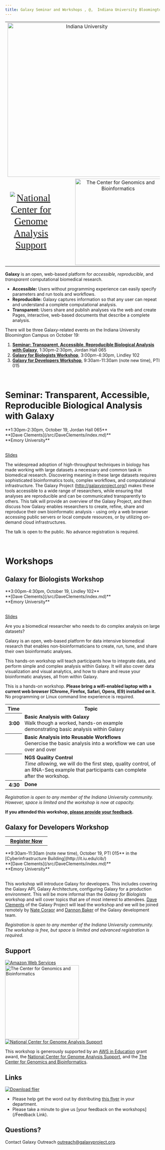 ```yaml
---
title: Galaxy Seminar and Workshops , @,  Indiana University Bloomington, :,  October 19, ,,  2012
---
```

<div class='center'>

</div>

<table>
  <tr>
    <td colspan=3 style=" text-align: center; border: none;"> <a href='http://indiana.edu/'><img src='/Images/Logos/IndianaU720.png' alt='Indiana University' width="500" /></a> </td>
  </tr>
  <tr>
    <td style=" border: none; text-align: center; vertical-align: middle; font-family: 'Times New Roman',Georgia,Serif; font-size: 200%; line-height: 120%;"> <a href='http://ncgas.org/'><img src='/Images/Logos/NCGAS_Logo300.png' alt='National Center for Genome Analysis Support' /></a> </td>
    <td style=" border: none; text-align: center; vertical-align: middle; width: 10%;"> </td>
    <td style=" border: none; text-align: center; vertical-align: middle;"> <a href='http://cgb.indiana.edu/'><img src='/Images/Logos/CGBLogoText.png' alt='The Center for Genomics and Bioinformatics' width="280px" /></a> </td>
  </tr>
</table>



**Galaxy** is an open, web-based platform for *accessible, reproducible*, and *transparent* computational biomedical research.

* **Accessible:** Users without programming experience can easily specify parameters and run tools and workflows.
* **Reproducible:** Galaxy captures information so that any user can repeat and understand a complete computational analysis.
* **Transparent:** Users share and publish analyses via the web and create Pages, interactive, web-based documents that describe a complete analysis.

There will be three Galaxy-related events on the Indiana University Bloomington Campus on October 19: 
1. **[Seminar: Transparent, Accessible, Reproducible Biological Analysis with Galaxy](#seminar-transparent-accessible-reproducible-biological-analysis-with-galaxy)**, 1:30pm-2:30pm, Jordan Hall 065
1. **[Galaxy for Biologists Workshop](#galaxy-for-biologists-workshop)**, 3:00pm-4:30pm, Lindley 102 
1. **[Galaxy for Developers Workshop](#galaxy-for-developers-workshop)**, 9:30am-11:30am (note new time), PTI 015 

<br />

# Seminar: Transparent, Accessible, Reproducible Biological Analysis with Galaxy

<div class='indent'>
**1:30pm-2:30pm, October 19, Jordan Hall 065**<br />
**[Dave Clements](/src/DaveClements/index.md)**<br />
**Emory University**<br /><br />

[Slides](ATTACHMENT_URLDocuments/Presentations/2012_IndianaU.pdf)

The widespread adoption of high-throughput techniques in biology has made working with large datasets a necessary and common task in biomedical research.  Discovering meaning in these large datasets requires sophisticated bioinformatics tools, complex workflows, and computational infrastructure.  The Galaxy Project (http://galaxyproject.org/) makes these tools accessible to a wide range of researchers, while ensuring that analyses are reproducible and can be communicated transparently to others.  This talk will provide an overview of the Galaxy Project, and then discuss how Galaxy enables researchers to create, refine, share and reproduce their own bioinformatic analysis - using only a web browser accessing public servers or local compute resources, or by utilizing on-demand cloud infrastructures.

The talk is open to the public.  No advance registration is required.
</div>
<br />

# Workshops

## Galaxy for Biologists Workshop

<div class='indent'>
**3:00pm-4:30pm, October 19, Lindley 102**<br />
**[Dave Clements](/src/DaveClements/index.md)**<br />
**Emory University**<br /><br />

[Slides](ATTACHMENT_URLDocuments/Presentations/2012IndianaUGalaxyForBiologists.pdf)

Are you a biomedical researcher who needs to do complex analysis on large datasets?

Galaxy is an open, web-based platform for data intensive biomedical research that enables non-bioinformaticians to create, run, tune, and share their own bioinformatic analyses.

This hands-on workshop will teach participants how to integrate data, and perform simple and complex analysis within Galaxy.  It will also cover data visualization and visual analytics, and how to share and reuse your bioinformatic analyses, all from within Galaxy.

This is a hands-on workshop.  **Please bring a wifi-enabled laptop with a current web browser (Chrome, Firefox, Safari, Opera, IE9) installed on it.**  No programming or Linux command line experience is required.

<table>
  <tr class="th" >
    <th> Time </th>
    <th> Topic </th>
  </tr>
  <tr>
    <th style=" text-align: right;"> 3:00 </th>
    <td> <strong>Basic Analysis with Galaxy</strong><div class='indent'>Walk though a worked, hands-on example demonstrating basic analysis within Galaxy</div> </td>
  </tr>
  <tr>
    <th style=" text-align: right;"> </th>
    <td> <strong>Basic Analysis into Reusable Workflows</strong><div class='indent'>Genercise the basic analysis into a workflow we can use over and over</div> </td>
  </tr>
  <tr>
    <th style=" text-align: right;"> </th>
    <td> <strong>NGS Quality Control</strong><div class='indent'><em>Time allowing,</em> we will do the first step, quality control, of an RNA-Seq example that participants can complete after the workshop.</div> </td>
  </tr>
  <tr>
    <th style=" text-align: right;"> 4:30 </th>
    <td> <strong>Done</strong> </td>
  </tr>
</table>


*Registration is open to any member of the Indiana University community. However, space is limited and the workshop is now at capacity.*

**If you attended this workshop, [please provide your feedback](http://bit.ly/IUFeedbackG4B).**
</div>


## Galaxy for Developers Workshop

<div class='right'>
<table>
  <tr>
    <th style=" border: none;"> &nbsp;&nbsp;<a href='http://bit.ly/QdCSb0'>Register Now</a>&nbsp;&nbsp; </th>
  </tr>
</table>

</div>

<div class='indent'>
**9:30am-11:30am (note new time), October 19, PTI 015** in the [Cyberinfrastructure Building](http://it.iu.edu/cib/)<br />
**[Dave Clements](/src/DaveClements/index.md)**<br />
**Emory University**<br /><br />

This workshop will introduce Galaxy for developers.  This includes covering the Galaxy API, Galaxy Architecture, configuring Galaxy for a production environment.  This will be more informal than the *Galaxy for Biologists* workshop and will cover topics that are of most interest to attendees.  [Dave Clements](/DaveClements) of the Galaxy Project will lead the workshop and we will be joined remotely by [Nate Coraor](/nate) and [Dannon Baker](/src/DannonBaker/index.md) of the Galaxy development team.

*Registration is open to any member of the Indiana University community. The workshop is free, but space is limited and advanced registration is required.*
</div>


## Support
<div class='right'><a href='http://aws.amazon.com/'><img src='/Images/Logos/AWSLogo.png' alt='Amazon Web Services' /></a></div>
<div class='right'><a href='http://cgb.indiana.edu/'><img src='/Images/Logos/CGBLogoText.png' alt='The Center for Genomics and Bioinformatics' width="240px" /></a></div>
<div class='right'><a href='http://ncgas.org/'><img src='/Images/Logos/NCGAS_Logo300.png' alt='National Center for Genome Analysis Support' /></a></div>

This workshop is generously supported by an [AWS in Education](http://aws.amazon.com/education/) grant award, the [National Center for Genome Analysis Support](http://ncgas.org/), and the [The Center for Genomics and Bioinformatics](http://cgb.indiana.edu/).



## Links
<div class='right'><a href='/attachment:IndianaUGalaxyWorkshop.pdf'><img src='/IndianaUGalaxyWorkshopThumb.png' alt='Download flier' /></a></div>

* Please help get the word out by distributing [this flyer](ATTACHMENT_URLIndianaUGalaxyWorkshop.pdf) in your department.
* Please take a minute to give us [your feedback on the workshops](/Feedback Link).

## Questions?

Contact Galaxy Outreach [outreach@galaxyproject.org](outreach@galaxyproject.org).
